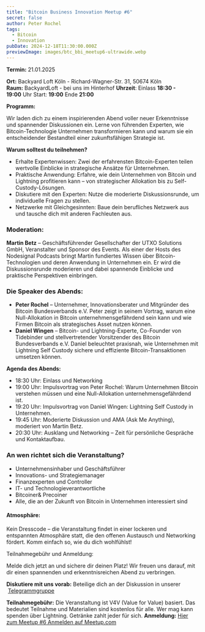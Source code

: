 ```yaml
---
title: "Bitcoin Business Innovation Meetup #6"
secret: false
author: Peter Rochel
tags:
  - Bitcoin
  - Innovation
pubDate: 2024-12-18T11:30:00.000Z
previewImage: images/btc_bbi_meetup6-ultrawide.webp
---
```

**Termin:** 21.01.2025

**Ort:** Backyard Loft Köln - Richard-Wagner-Str. 31, 50674 Köln 
**Raum:** BackyardLoft - bei uns im Hinterhof
**Uhrzeit**:
Einlass **18:30 - 19:00** Uhr
Start: **19:00**
Ende **21:00**

**Programm:**

Wir laden dich zu einem inspirierenden Abend voller neuer Erkenntnisse und spannender Diskussionen ein. Lerne von führenden Experten, wie Bitcoin-Technologie Unternehmen transformieren kann und warum sie ein entscheidender Bestandteil einer zukunftsfähigen Strategie ist.

**Warum solltest du teilnehmen?**

* Erhalte Expertenwissen: Zwei der erfahrensten Bitcoin-Experten teilen wertvolle Einblicke in strategische Ansätze für Unternehmen.
* Praktische Anwendung: Erfahre, wie dein Unternehmen von Bitcoin und Lightning profitieren kann – von strategischer Allokation bis zu Self-Custody-Lösungen.
* Diskutiere mit den Experten: Nutze die moderierte Diskussionsrunde, um individuelle Fragen zu stellen.
* Netzwerke mit Gleichgesinnten: Baue dein berufliches Netzwerk aus und tausche dich mit anderen Fachleuten aus.

### Moderation:

**Martin Betz** – Geschäftsführender Gesellschafter der UTXO Solutions GmbH, Veranstalter und Sponsor des Events. Als einer der Hosts des Nodesignal Podcasts bringt Martin fundiertes Wissen über Bitcoin-Technologien und deren Anwendung in Unternehmen ein. Er wird die Diskussionsrunde moderieren und dabei spannende Einblicke und praktische Perspektiven einbringen.

### Die Speaker des Abends:

* **Peter Rochel** – Unternehmer, Innovationsberater und Mitgründer des Bitcoin Bundesverbands e.V. Peter zeigt in seinem Vortrag, warum eine Null-Allokation in Bitcoin unternehmensgefährdend sein kann und wie Firmen Bitcoin als strategisches Asset nutzen können.
* **Daniel Wingen** – Bitcoin- und Lightning-Experte, Co-Founder von Tidebinder und stellvertretender Vorsitzender des Bitcoin Bundesverbands e.V. Daniel beleuchtet praxisnah, wie Unternehmen mit Lightning Self Custody sichere und effiziente Bitcoin-Transaktionen umsetzen können.

**Agenda des Abends:**

* 18:30 Uhr: Einlass und Networking
* 19:00 Uhr: Impulsvortrag von Peter Rochel: Warum Unternehmen Bitcoin verstehen müssen und eine Null-Allokation unternehmensgefährdend ist.
* 19:20 Uhr: Impulsvortrag von Daniel Wingen: Lightning Self Custody in Unternehmen.
* 19:45 Uhr: Moderierte Diskussion und AMA (Ask Me Anything), moderiert von Martin Betz.
* 20:30 Uhr: Ausklang und Networking – Zeit für persönliche Gespräche und Kontaktaufbau.

### **An wen richtet sich die Veranstaltung?**

* Unternehmensinhaber und Geschäftsführer
* Innovations- und Strategiemanager
* Finanzexperten und Controller
* IT- und Technologieverantwortliche
* Bitcoiner& Precoiner
* Alle, die an der Zukunft von Bitcoin in Unternehmen interessiert sind

#### Atmosphäre:

Kein Dresscode – die Veranstaltung findet in einer lockeren und entspannten Atmosphäre statt, die den offenen Austausch und Networking fördert. Komm einfach so, wie du dich wohlfühlst!

Teilnahmegebühr und Anmeldung:

Melde dich jetzt an und sichere dir deinen Platz!
Wir freuen uns darauf, mit dir einen spannenden und erkenntnisreichen Abend zu verbringen.

**Diskutiere mit uns vorab:**
Beteilige dich an der Diskussion in unserer  [Telegrammgruppe](https://t.me/BitcoinBusinessInnovationMeetup)

**Teilnahmegebühr:** Die Veranstaltung ist V4V (Value for Value) basiert. Das bedeutet Teilnahme und Materialien sind kostenlos für alle. Wer mag kann spenden über Lightning. Getränke zahlt jeder für sich.
**Anmeldung:** [Hier zum Meetup #6 Anmelden auf Meetup.com](https://www.meetup.com/bitcoin-business-innovation/events/305143952/?utm_medium=referral&utm_campaign=share-btn_savedevents_share_modal&utm_source=link)
